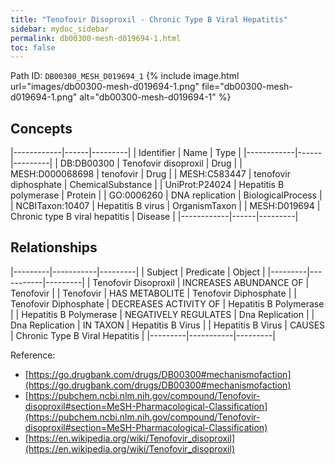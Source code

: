 ```yaml
---
title: "Tenofovir Disoproxil - Chronic Type B Viral Hepatitis"
sidebar: mydoc_sidebar
permalink: db00300-mesh-d019694-1.html
toc: false 
---
```



Path ID: `DB00300_MESH_D019694_1`
{% include image.html url="images/db00300-mesh-d019694-1.png" file="db00300-mesh-d019694-1.png" alt="db00300-mesh-d019694-1" %}

## Concepts

|------------|------|---------|
| Identifier | Name | Type    |
|------------|------|---------|
| DB:DB00300 | Tenofovir disoproxil | Drug |
| MESH:D000068698 | tenofovir | Drug |
| MESH:C583447 | tenofovir diphosphate | ChemicalSubstance |
| UniProt:P24024 | Hepatitis B polymerase | Protein |
| GO:0006260 | DNA replication | BiologicalProcess |
| NCBITaxon:10407 | Hepatitis B virus | OrganismTaxon |
| MESH:D019694 | Chronic type B viral hepatitis | Disease |
|------------|------|---------|

## Relationships

|---------|-----------|---------|
| Subject | Predicate | Object  |
|---------|-----------|---------|
| Tenofovir Disoproxil | INCREASES ABUNDANCE OF | Tenofovir |
| Tenofovir | HAS METABOLITE | Tenofovir Diphosphate |
| Tenofovir Diphosphate | DECREASES ACTIVITY OF | Hepatitis B Polymerase |
| Hepatitis B Polymerase | NEGATIVELY REGULATES | Dna Replication |
| Dna Replication | IN TAXON | Hepatitis B Virus |
| Hepatitis B Virus | CAUSES | Chronic Type B Viral Hepatitis |
|---------|-----------|---------|

Reference: 
  - [https://go.drugbank.com/drugs/DB00300#mechanismofaction](https://go.drugbank.com/drugs/DB00300#mechanismofaction)
  - [https://pubchem.ncbi.nlm.nih.gov/compound/Tenofovir-disoproxil#section=MeSH-Pharmacological-Classification](https://pubchem.ncbi.nlm.nih.gov/compound/Tenofovir-disoproxil#section=MeSH-Pharmacological-Classification)
  - [https://en.wikipedia.org/wiki/Tenofovir_disoproxil](https://en.wikipedia.org/wiki/Tenofovir_disoproxil)
